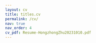 ```yaml
---
layout: cv
title: titles.cv
permalink: /cv/
nav: true
nav_order: 4
cv_pdf: Resume-HongzhongZhu20231010.pdf
---
```

